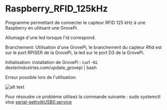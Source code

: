 # Raspberry_RFID_125kHz
Programme permettant de connecter le capteur RFID 125 kHz à une Raspberry en utilisant une GrovePi.  

Allumage d'une led lorsque l'id correspond.

Branchement:
Utilisation d'une GrovePi, le branchement du capteur Rfid est sur le port RPISER de la GrovePi, la led sur le port D3 de la GrovePi.

Initialisation:
installation de GrovePi : curl -kL dexterindustries.com/update_grovepi | bash

Erreur possible lors de l'utilisation:

![alt text](https://github.com/ThomasCappe/[Raspberry_RFID_125kHz/blob/main/image_error1.jpg?raw=true)

Pour résoudre ce probléme utilisez la commande suivante : sudo systemctl stop serial-getty@USB0.service
